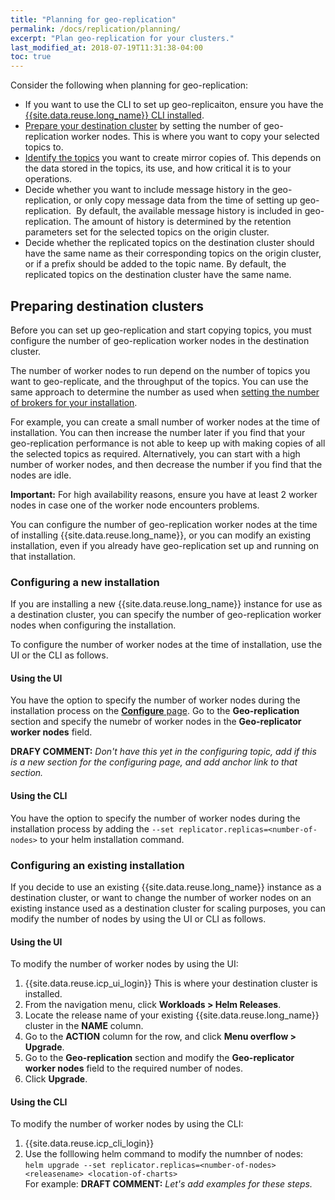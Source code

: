 ```yaml
---
title: "Planning for geo-replication"
permalink: /docs/replication/planning/
excerpt: "Plan geo-replication for your clusters."
last_modified_at: 2018-07-19T11:31:38-04:00
toc: true
---
```


Consider the following when planning for geo-replication:
- If you want to use the CLI to set up geo-replicaiton, ensure you have the [{{site.data.reuse.long_name}} CLI installed](../../installing/post-installation/#installing-the-cli).
-	[Prepare your destination cluster](#preparing-destination-clusters) by setting the number of geo-replication worker nodes. This is where you want to copy your selected topics to.
- [Identify the topics](../about/#what-to-replicate) you want to create mirror copies of. This depends on the data stored in the topics, its use, and how critical it is to your operations.
-	Decide whether you want to include message history in the geo-replication, or only copy message data from the time of setting up geo-replication.  By default, the available message history is included in geo-replication. The amount of history is determined by the retention parameters set for the selected topics on the origin cluster.
-	Decide whether the replicated topics on the destination cluster should have the same name as their corresponding topics on the origin cluster, or if a prefix should be added to the topic name. By default, the replicated topics on the destination cluster have the same name.

## Preparing destination clusters

Before you can set up geo-replication and start copying topics, you must configure the number of geo-replication worker nodes in the destination cluster.

The number of worker nodes to run depend on the number of topics you want to geo-replicate, and the throughput of the topics. You can use the same approach to determine the number as used when [setting the number of brokers for your installation](../../installing/planning/#sizing-considerations).

For example, you can create a small number of worker nodes at the time of installation. You can then increase the number later if you find that your geo-replication performance is not able to keep up with making copies of all the selected topics as required. Alternatively, you can start with a high number of worker nodes, and then decrease the number if you find that the nodes are idle.

**Important:** For high availability reasons, ensure you have at least 2 worker nodes in case one of the worker node encounters problems.

You can configure the number of geo-replication worker nodes at the time of installing {{site.data.reuse.long_name}}, or you can modify an existing installation, even if you already have geo-replication set up and running on that installation.

### Configuring a new installation

If you are installing a new {{site.data.reuse.long_name}} instance for use as a destination cluster, you can specify the number of geo-replication worker nodes when configuring the installation.

To configure the number of worker nodes at the time of installation, use the UI or the CLI as follows.

#### Using the UI

You have the option to specify the number of worker nodes during the installation process on the [**Configure** page](../../installing/configuring/). Go to the **Geo-replication** section and specify the numebr of worker nodes in the **Geo-replicator worker nodes** field.

**DRAFY COMMENT:** _Don't have this yet in the configuring topic, add if this is a new section for the configuring page, and add anchor link to that section._

#### Using the CLI

You have the option to specify the number of worker nodes during the installation process by adding the `--set replicator.replicas=<number-of-nodes>` to your helm installation command.

### Configuring an existing installation

If you decide to use an existing {{site.data.reuse.long_name}} instance as a destination cluster, or want to change the number of worker nodes on an existing instance used as a destination cluster for scaling purposes, you can modify the number of nodes by using the UI or CLI as follows.

#### Using the UI

To modify the number of worker nodes by using the UI:
1. {{site.data.reuse.icp_ui_login}} This is where your destination cluster is installed.
2. From the navigation menu, click **Workloads > Helm Releases**.
3. Locate the release name of your existing {{site.data.reuse.long_name}} cluster in the **NAME** column.
4. Go to the **ACTION** column for the row, and click **Menu overflow > Upgrade**.
5. Go to the **Geo-replication** section and modify the **Geo-replicator worker nodes** field to the required number of nodes.
6. Click **Upgrade**.

#### Using the CLI

To modify the number of worker nodes by using the CLI:
1. {{site.data.reuse.icp_cli_login}}
2. Use the folllowing helm command to modify the numnber of nodes: <br /> `helm upgrade --set replicator.replicas=<number-of-nodes> <releasename> <location-of-charts>`  <br /> For example: **DRAFT COMMENT:** _Let's add examples for these steps._
